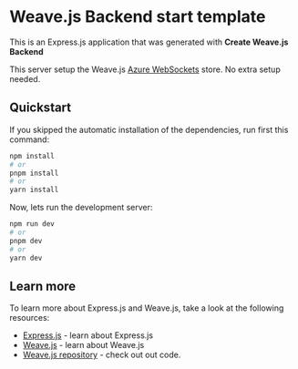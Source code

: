 # Weave.js Backend start template

This is an Express.js application that was generated with **Create Weave.js Backend**

This server setup the Weave.js
[Azure WebSockets](https://inditextech.github.io/weavejs/docs/main/build/stores/websockets-store) store. No extra setup needed.

## Quickstart

If you skipped the automatic installation of the dependencies, run first this
command:

```bash
npm install
# or
pnpm install
# or
yarn install
```

Now, lets run the development server:

```bash
npm run dev
# or
pnpm dev
# or
yarn dev
```

## Learn more

To learn more about Express.js and Weave.js, take a look at the following
resources:

- [Express.js](https://expressjs.com/) - learn about Express.js
- [Weave.js](https://inditextech.github.io/weavejs) - learn about Weave.js
- [Weave.js repository](https://github.com/InditexTech/weavejs) - check out out code.
